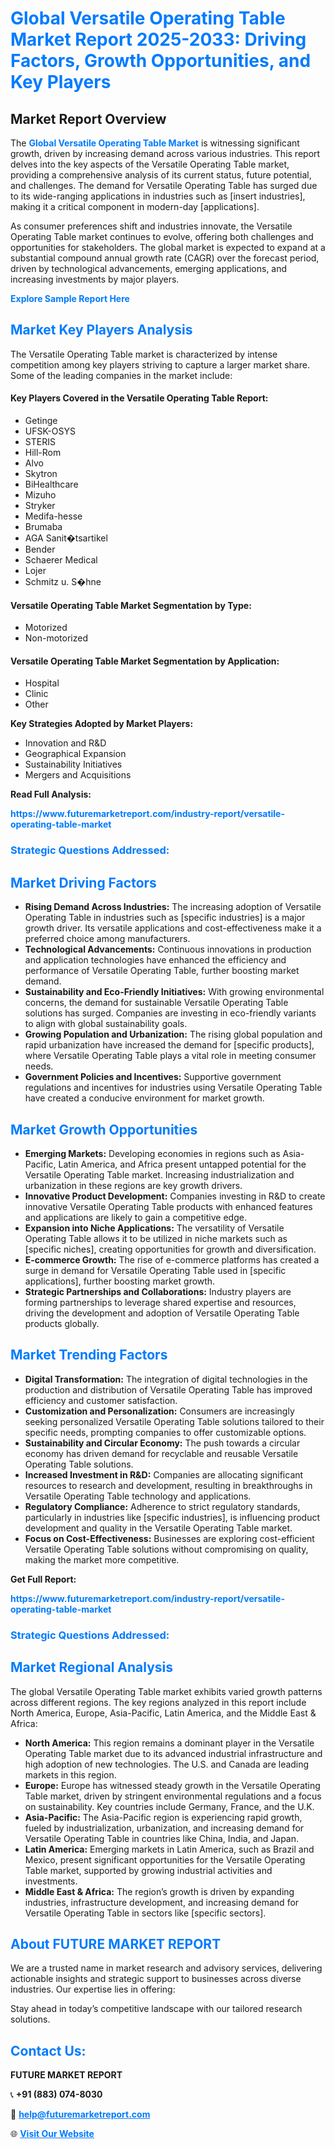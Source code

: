 <h1 style="color: #007BFF;">Global Versatile Operating Table Market Report 2025-2033: Driving Factors, Growth Opportunities, and Key Players</h1>

<section id="overview">
<h2>Market Report Overview</h2>
<p>The <a href="https://www.futuremarketreport.com/industry-report/versatile-operating-table-market" style="color: #007BFF; text-decoration: none;"><strong>Global Versatile Operating Table Market</strong></a> is witnessing significant growth, driven by increasing demand across various industries. This report delves into the key aspects of the Versatile Operating Table market, providing a comprehensive analysis of its current status, future potential, and challenges. The demand for Versatile Operating Table has surged due to its wide-ranging applications in industries such as [insert industries], making it a critical component in modern-day [applications].</p>
<p>As consumer preferences shift and industries innovate, the Versatile Operating Table market continues to evolve, offering both challenges and opportunities for stakeholders. The global market is expected to expand at a substantial compound annual growth rate (CAGR) over the forecast period, driven by technological advancements, emerging applications, and increasing investments by major players.</p>
</section>

<section id="overview">
<p><a href="https://www.futuremarketreport.com/request-sample/reportId=64420" style="color: #007BFF; text-decoration: none;"><strong>Explore Sample Report Here</strong></a></p>
</section>

<section id="key-players">
<h2 style="color: #007BFF;">Market Key Players Analysis</h2>
<p>The Versatile Operating Table market is characterized by intense competition among key players striving to capture a larger market share. Some of the leading companies in the market include:</p>
<h4>Key Players Covered in the Versatile Operating Table Report:</h4>
<ul><li>Getinge</li><li>UFSK-OSYS</li><li>STERIS</li><li>Hill-Rom</li><li>Alvo</li><li>Skytron</li><li>BiHealthcare</li><li>Mizuho</li><li>Stryker</li><li>Medifa-hesse</li><li>Brumaba</li><li>AGA Sanit�tsartikel</li><li>Bender</li><li>Schaerer Medical</li><li>Lojer</li><li>Schmitz u. S�hne</li></ul>
<h4>Versatile Operating Table Market Segmentation by Type:</h4>
<ul><li>Motorized</li><li>Non-motorized</li></ul>

<h4>Versatile Operating Table Market Segmentation by Application:</h4>
<ul><li>Hospital</li><li>Clinic</li><li>Other</li></ul>
<p><strong>Key Strategies Adopted by Market Players:</strong></p>
<ul>
<li>Innovation and R&D</li>
<li>Geographical Expansion</li>
<li>Sustainability Initiatives</li>
<li>Mergers and Acquisitions</li>
</ul>
</section>

<section>
<p><strong>Read Full Analysis: </strong></p><a href="https://www.futuremarketreport.com/industry-report/versatile-operating-table-market" style="color: #007BFF; text-decoration: none;"><strong>https://www.futuremarketreport.com/industry-report/versatile-operating-table-market</strong></a>
<h3 style="color: #007BFF;">Strategic Questions Addressed:</h3>
</section>

<section id="driving-factors">
<h2 style="color: #007BFF;">Market Driving Factors</h2>
<ul>
<li><strong>Rising Demand Across Industries:</strong> The increasing adoption of Versatile Operating Table in industries such as [specific industries] is a major growth driver. Its versatile applications and cost-effectiveness make it a preferred choice among manufacturers.</li>
<li><strong>Technological Advancements:</strong> Continuous innovations in production and application technologies have enhanced the efficiency and performance of Versatile Operating Table, further boosting market demand.</li>
<li><strong>Sustainability and Eco-Friendly Initiatives:</strong> With growing environmental concerns, the demand for sustainable Versatile Operating Table solutions has surged. Companies are investing in eco-friendly variants to align with global sustainability goals.</li>
<li><strong>Growing Population and Urbanization:</strong> The rising global population and rapid urbanization have increased the demand for [specific products], where Versatile Operating Table plays a vital role in meeting consumer needs.</li>
<li><strong>Government Policies and Incentives:</strong> Supportive government regulations and incentives for industries using Versatile Operating Table have created a conducive environment for market growth.</li>
</ul>
</section>

<section id="growth-opportunities">
<h2 style="color: #007BFF;">Market Growth Opportunities</h2>
<ul>
<li><strong>Emerging Markets:</strong> Developing economies in regions such as Asia-Pacific, Latin America, and Africa present untapped potential for the Versatile Operating Table market. Increasing industrialization and urbanization in these regions are key growth drivers.</li>
<li><strong>Innovative Product Development:</strong> Companies investing in R&D to create innovative Versatile Operating Table products with enhanced features and applications are likely to gain a competitive edge.</li>
<li><strong>Expansion into Niche Applications:</strong> The versatility of Versatile Operating Table allows it to be utilized in niche markets such as [specific niches], creating opportunities for growth and diversification.</li>
<li><strong>E-commerce Growth:</strong> The rise of e-commerce platforms has created a surge in demand for Versatile Operating Table used in [specific applications], further boosting market growth.</li>
<li><strong>Strategic Partnerships and Collaborations:</strong> Industry players are forming partnerships to leverage shared expertise and resources, driving the development and adoption of Versatile Operating Table products globally.</li>
</ul>
</section>

<section id="trending-factors">
<h2 style="color: #007BFF;">Market Trending Factors</h2>
<ul>
<li><strong>Digital Transformation:</strong> The integration of digital technologies in the production and distribution of Versatile Operating Table has improved efficiency and customer satisfaction.</li>
<li><strong>Customization and Personalization:</strong> Consumers are increasingly seeking personalized Versatile Operating Table solutions tailored to their specific needs, prompting companies to offer customizable options.</li>
<li><strong>Sustainability and Circular Economy:</strong> The push towards a circular economy has driven demand for recyclable and reusable Versatile Operating Table solutions.</li>
<li><strong>Increased Investment in R&D:</strong> Companies are allocating significant resources to research and development, resulting in breakthroughs in Versatile Operating Table technology and applications.</li>
<li><strong>Regulatory Compliance:</strong> Adherence to strict regulatory standards, particularly in industries like [specific industries], is influencing product development and quality in the Versatile Operating Table market.</li>
<li><strong>Focus on Cost-Effectiveness:</strong> Businesses are exploring cost-efficient Versatile Operating Table solutions without compromising on quality, making the market more competitive.</li>
</ul>
</section>

<section>
<p><strong>Get Full Report: </strong></p><a href="https://www.futuremarketreport.com/industry-report/versatile-operating-table-market" style="color: #007BFF; text-decoration: none;"><strong>https://www.futuremarketreport.com/industry-report/versatile-operating-table-market</strong></a>
<h3 style="color: #007BFF;">Strategic Questions Addressed:</h3>
</section>


<section id="regional-analysis">
<h2 style="color: #007BFF;">Market Regional Analysis</h2>
<p>The global Versatile Operating Table market exhibits varied growth patterns across different regions. The key regions analyzed in this report include North America, Europe, Asia-Pacific, Latin America, and the Middle East & Africa:</p>
<ul>
<li><strong>North America:</strong> This region remains a dominant player in the Versatile Operating Table market due to its advanced industrial infrastructure and high adoption of new technologies. The U.S. and Canada are leading markets in this region.</li>
<li><strong>Europe:</strong> Europe has witnessed steady growth in the Versatile Operating Table market, driven by stringent environmental regulations and a focus on sustainability. Key countries include Germany, France, and the U.K.</li>
<li><strong>Asia-Pacific:</strong> The Asia-Pacific region is experiencing rapid growth, fueled by industrialization, urbanization, and increasing demand for Versatile Operating Table in countries like China, India, and Japan.</li>
<li><strong>Latin America:</strong> Emerging markets in Latin America, such as Brazil and Mexico, present significant opportunities for the Versatile Operating Table market, supported by growing industrial activities and investments.</li>
<li><strong>Middle East & Africa:</strong> The region’s growth is driven by expanding industries, infrastructure development, and increasing demand for Versatile Operating Table in sectors like [specific sectors].</li>
</ul>
</section>

<footer>
<h2 style="color: #007BFF;">About FUTURE MARKET REPORT</h2>
<p>We are a trusted name in market research and advisory services, delivering actionable insights and strategic support to businesses across diverse industries. Our expertise lies in offering:</p>

<p>Stay ahead in today’s competitive landscape with our tailored research solutions.</p>

<h2 style="color: #007BFF;">Contact Us:</h2>
<p><strong>FUTURE MARKET REPORT</strong></p>
<p>📞 <strong>+91 (883) 074-8030</strong></p>
<p>📧 <strong><a href="mailto:help@futuremarketreport.com" style="color: #007BFF;">help@futuremarketreport.com</a></strong></p>
<p>🌐 <strong><a href="https://www.futuremarketreport.com/" style="color: #007BFF;">Visit Our Website</a></strong></p>
</footer>